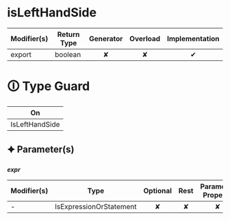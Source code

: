 # isLeftHandSide

| Modifier(s)                            | Return Type                    | Generator                        | Overload                         | Implementation                        |
|----------------------------------------|--------------------------------|:--------------------------------:|:--------------------------------:|:-------------------------------------:|
| export | boolean | ✘ | ✘  | ✔ |

# &#128712; Type Guard

| On                             |
|--------------------------------|
| IsLeftHandSide |

## &#128966; Parameter(s)

_**expr**_

| Modifier(s)                              | Type                        | Optional                           | Rest                          | Parameter Property                          | Initializer                       |
|------------------------------------------|-----------------------------|:----------------------------------:|:-----------------------------:|:-------------------------------------------:|-----------------------------------|
| - | IsExpressionOrStatement | ✘  | ✘ | ✘ | - |